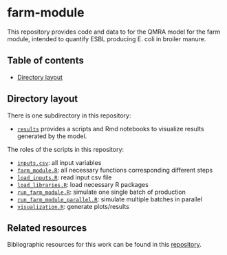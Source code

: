 # farm-module

This repository provides code and data to for the 
QMRA model for the farm module, intended to quantify
ESBL producing E. coli in broiler manure.

## Table of contents

  * [Directory layout](#directory-layout)

## Directory layout

There is one subdirectory in this repository:

* [`results`](./results/) provides a scripts and Rmd notebooks to visualize results
  generated by the model. 

The roles of the scripts in this repository:

* [`inputs.csv`](./inputs.csv): all input variables 
* [`farm_module.R`](./farm_module.R): all necessary functions corresponding different steps
* [`load_inputs.R`](./load_inputs.R): read input csv file
* [`load_libraries.R`](./load_libraries.R): load necessary R packages
* [`run_farm_module.R`](./run_farm_module.R): simulate one single batch of production
* [`run_farm_module_parallel.R`](./run_farm_module_parallel.R): simulate multiple batches in parallel
* [`visualization.R`](./visualization.R): generate plots/results

## Related resources

Bibliographic resources for this work can be found in this 
[repository](https://github.com/ENVIRE-JPIAMR/bibliography/tree/main/farm-module).

